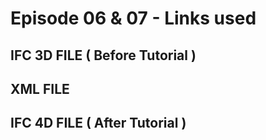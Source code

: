 # Episode 06 & 07 - Links used

## IFC 3D FILE ( Before Tutorial )


## XML FILE


## IFC 4D FILE ( After Tutorial )



